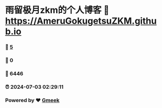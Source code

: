 # 雨留极月zkm的个人博客 :link: https://AmeruGokugetsuZKM.github.io 
### :page_facing_up: [5](https://AmeruGokugetsuZKM.github.io/tag.html) 
### :speech_balloon: 0 
### :hibiscus: 6446 
### :alarm_clock: 2024-07-03 02:29:11 
### Powered by :heart: [Gmeek](https://github.com/Meekdai/Gmeek)
